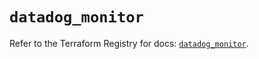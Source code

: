 # `datadog_monitor`

Refer to the Terraform Registry for docs: [`datadog_monitor`](https://registry.terraform.io/providers/datadog/datadog/3.72.0/docs/resources/monitor).
